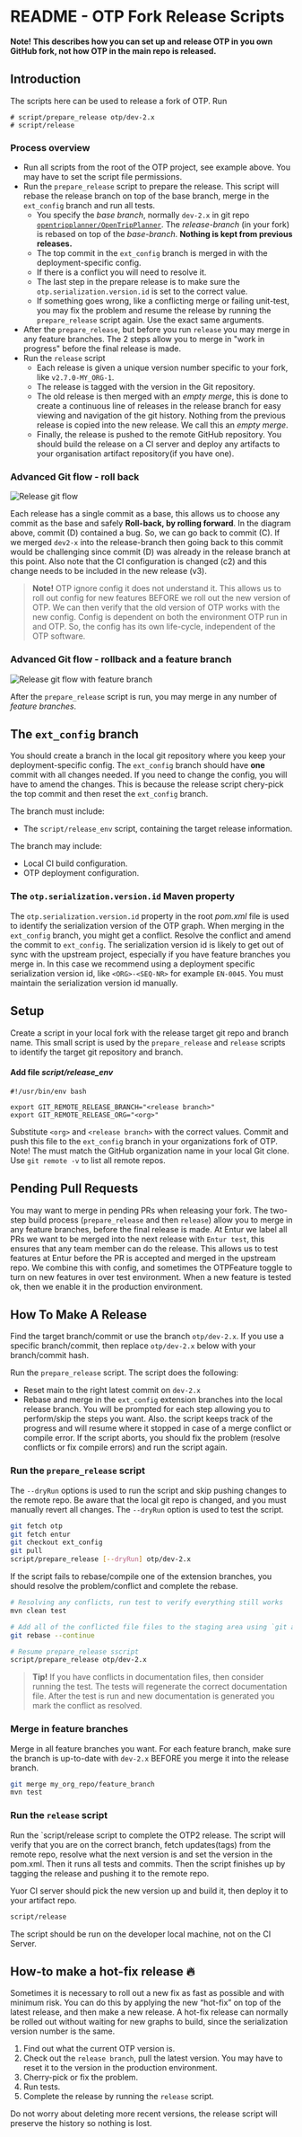 # README - OTP Fork Release Scripts

**Note! This describes how you can set up and release OTP in you own GitHub fork, not how OTP in the
main repo is released.**

## Introduction

The scripts here can be used to release a fork of OTP. Run

```
# script/prepare_release otp/dev-2.x
# script/release
```

### Process overview

- Run all scripts from the root of the OTP project, see example above. You may have to set the
  script file permissions.
- Run the `prepare_release` script to prepare the release. This script will rebase the release
  branch on top of the base branch, merge in the `ext_config` branch and run all tests.
  - You specify the _base branch_, normally `dev-2.x` in git repo [`opentripplanner/OpenTripPlanner`](https://github.com/opentripplanner/OpenTripPlanner).
    The _release-branch_ (in your fork) is rebased on top of the _base-branch_. **Nothing is kept 
    from previous releases.**
  - The top commit in the `ext_config` branch is merged in with the deployment-specific config.
  - If there is a conflict you will need to resolve it.
  - The last step in the prepare release is to make sure the `otp.serialization.version.id` is
    set to the correct value.
  - If something goes wrong, like a conflicting merge or failing unit-test, you may fix the problem
    and resume the release by running the `prepare_release` script again. Use the exact same arguments.
- After the `prepare_release`, but before you run `release` you may merge in any feature branches. 
  The 2 steps allow you to merge in "work in progress" before the final release is made.
- Run the `release` script
  - Each release is given a unique version number specific to your fork, like `v2.7.0-MY_ORG-1`.
  - The release is tagged with the version in the Git repository.
  - The old release is then merged with an _empty merge_, this is done to create a continuous line
    of releases in the release branch for easy viewing and navigation of the git history. Nothing
    from the previous release is copied into the new release. We call this an _empty merge_.
  - Finally, the release is pushed to the remote GitHub repository. You should build the release on
    a CI server and deploy any artifacts to your organisation artifact repository(if you have one). 
 

### Advanced Git flow - roll back

![Release git flow](images/release-git-flow.svg)

Each release has a single commit as a base, this allows us to choose any commit as the base and
safely **Roll-back, by rolling forward**. In the diagram above, commit (D) contained a bug. So, we
can go back to commit (C). If we merged `dev2-x` into the release-branch then going back to this
commit would be challenging since commit (D) was already in the release branch at this point. 
Also note that the CI configuration is changed (c2) and this change needs to be included in the
new release (v3). 
 
> **Note!** OTP ignore config it does not understand it. This allows us to roll out config for new 
> features BEFORE we roll out the new version of OTP. We can then verify that the old version of 
> OTP works with the new config. Config is dependent on both the environment OTP run in and OTP. 
> So, the config has its own life-cycle, independent of the OTP software.


### Advanced Git flow - rollback and a feature branch

![Release git flow with feature branch](images/release-git-flow-feature-branch.svg)

After the `prepare_release` script is run, you may merge in any number of _feature branches_. 


## The `ext_config` branch

You should create a branch in the local git repository where you keep your deployment-specific 
config. The `ext_config` branch should have **one** commit with all changes needed. If you need to
change the config, you will have to amend the changes. This is because the release script chery-pick
the top commit and then reset the `ext_config` branch.

The branch must include:

 - The `script/release_env` script, containing the target release information.

The branch may include:

 - Local CI build configuration.
 - OTP deployment configuration.

### The `otp.serialization.version.id` Maven property

The `otp.serialization.version.id` property in the root _pom.xml_ file is used to identify the 
serialization version of the OTP graph. When merging in the `ext_config` branch, you might get a
conflict. Resolve the conflict and amend the commit to `ext_config`. The serialization version id 
is likely to get out of sync with the upstream project, especially if you have feature branches you
merge in. In this case we recommend using a deployment specific serialization version id, like 
`<ORG>-<SEQ-NR>` for example `EN-0045`. You must maintain the serialization version id manually.


## Setup

 Create a script in your local fork with the release target git repo and branch name. This small
 script is used by the `prepare_release` and `release` scripts to identify the target git repository
 and branch. 

#### Add file _script/release_env_

```bach
#!/usr/bin/env bash

export GIT_REMOTE_RELEASE_BRANCH="<release branch>"
export GIT_REMOTE_RELEASE_ORG="<org>"
```

Substitute `<org>` and `<release branch>` with the correct values. Commit and push this file to 
the `ext_config` branch in your organizations fork of OTP. Note! The <org> must match the 
GitHub organization name in your local Git clone. Use `git remote -v` to list all remote repos.


## Pending Pull Requests

You may want to merge in pending PRs when releasing your fork. The two-step build process 
(`prepare_release` and then `release`) allow you to merge in any feature branches, before the 
final release is made. At Entur we label all PRs we want to be merged into the next release with 
`Entur test`, this ensures that any team member can do the release. This allows us to test features
at Entur before the PR is accepted and merged in the upstream repo. We combine this with config, 
and sometimes the OTPFeature toggle to turn on new features in over test environment. When a new 
feature is tested ok, then we enable it in the production environment. 


## How To Make A Release

Find the target branch/commit or use the branch `otp/dev-2.x`. If you use a specific branch/commit, 
then replace `otp/dev-2.x` below with your branch/commit hash.

Run the `prepare_release` script. The script does the following:
- Reset main to the right latest commit on `dev-2.x`
- Rebase and merge in the `ext_config` extension branches into the local release branch. You will
  be prompted for each step allowing you to perform/skip the steps you want. Also. the script keeps
  track of the progress and will resume where it stopped in case of a merge conflict or compile
  error. If the script aborts, you should fix the problem (resolve conflicts or fix compile errors)
  and run the script again.


### Run the `prepare_release` script

The `--dryRun` options is used to run the script and skip pushing changes to the remote repo. Be
aware that the local git repo is changed, and you must manually revert all changes. The `--dryRun` 
option is used to test the script.

```bash
git fetch otp
git fetch entur
git checkout ext_config
git pull
script/prepare_release [--dryRun] otp/dev-2.x
```
If the script fails to rebase/compile one of the extension branches, you should resolve the
problem/conflict and complete the rebase.

```bash
# Resolving any conflicts, run test to verify everything still works
mvn clean test

# Add all of the conflicted file files to the staging area using `git add`
git rebase --continue

# Resume prepare_release sscript
script/prepare_release otp/dev-2.x
```
> **Tip!** If you have conflicts in documentation files, then consider running the test. The tests
> will regenerate the correct documentation file. After the test is run and new documentation is
> generated you mark the conflict as resolved. 

### Merge in feature branches

Merge in all feature branches you want. For each feature branch, make sure the branch is up-to-date
with `dev-2.x` BEFORE you merge it into the release branch. 

```bash
git merge my_org_repo/feature_branch
mvn test
```

### Run the `release` script

Run the `script/release script to complete the OTP2 release. The script will verify that you are 
on the correct branch, fetch updates(tags) from the remote repo, resolve what the next version is
and set the version in the pom.xml. Then it runs all tests and commits. Then the script finishes up
by tagging the release and pushing it to the remote repo. 

Yuor CI server should pick the new version up and build it, then deploy it to your artifact repo. 

```bash
script/release
```
The script should be run on the developer local machine, not on the CI Server.


## How-to make a hot-fix release 🔥

Sometimes it is necessary to roll out a new fix as fast as possible and with minimum risk. You can 
do this by applying the new “hot-fix” on top of the latest release, and then make a new release.
A hot-fix release can normally be rolled out without waiting for new graphs to build, since the
serialization version number is the same.

1. Find out what the current OTP version is.
2. Check out the `release branch`, pull the latest version. You may have to reset it to the 
   version in the production environment. 
3. Cherry-pick or fix the problem. 
4. Run tests.
5. Complete the release by running the `release` script. 

Do not worry about deleting more recent versions, the release script will preserve the history so
nothing is lost.
